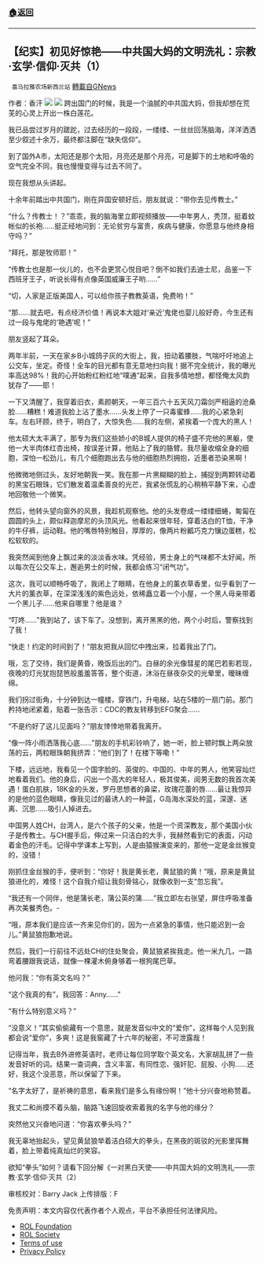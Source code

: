 ###  [:house:返回](README.md)
---


## 【纪实】初见好惊艳——中共国大妈的文明洗礼：宗教·玄学·信仰·灭共（1）
` 喜马拉雅农场新西兰站` [轉載自GNews](https://gnews.org/zh-hans/2643357/)

作者：香汗
 ![](https://assets.gnews.org/wp-content/uploads/2022/05/G新闻-13_1653805115.jpg) ![](https://assets.gnews.org/wp-content/uploads/2022/06/信仰_1654087134.png) 
跨出国门的时候，我是一个油腻的中共国大妈，但我却想在荒芜的心灵上开出一株白莲花。
 
我已品尝过岁月的蹉跎，过去经历的一段段，一缕缕、一丝丝回荡脑海，洋洋洒洒至少叙述十余万，最终都注脚在“缺失信仰”。
 
到了国外A市，太阳还是那个太阳，月亮还是那个月亮，可是脚下的土地和呼吸的空气完全不同，我也慢慢变得与过去不同了。
 
现在我想从头讲起。
 
十余年前踏出中共国门，刚在异国安顿好后，朋友就说：“带你去见传教士。”
 
“什么？传教士！？”乖乖，我的脑海里立即视频播放——中年男人，秃顶，挺着蚊帐似的长袍……挺正经地问到：无论贫穷与富贵，疾病与健康，你愿意与他终身相守吗？”
 
“拜托，那是牧师耶！”
 
“传教士也是那一伙儿的，也不会更赏心悦目吧？倒不如我们去迪士尼，品鉴一下西班牙王子，听说长得有点像英国威廉王子哟……”
 
“切，人家是正版美国人，可以给你孩子教教英语，免费哟！”
 
“那……就去吧，有点经济价值！再说本大姐对‘亲近’鬼佬也婴儿般好奇，今生还有过一段与鬼佬的‘艳遇’呢！”
 
朋友竖起了耳朵。
 
两年半前，一天在家乡B小城鸽子灰的大街上，我，扭动着腰肢，气喘吁吁地追上公交车，坐定。奇怪！全车的目光都有意无意地扫向我！据不完全统计，我的曝光率高达98%！我的心开始粉红粉红地“噗通”起来，自我多情地想，都怪俺太风韵犹存了——耶！
 
一下又清醒了，我穿着旧衣，素颜朝天，一年三百六十五天风刀霜剑严相逼的沧桑脸……糟糕！难道我脸上沾了墨水……头发上停了一只毒蜜蜂……我的心紧急刹车。左右环顾，终于，明白了，大惊失色……我的左侧，紧挨着一个庞大的黑人！
 
他太硕大太丰满了，那专为我们这些娇小的B城人提供的椅子盛不完他的黑躯，使他一大半肉体红杏出椅，按误差计算，他贴上了我的胳臂。我尽量收缩全身的细胞，深怕一松劲儿，有几个细胞跑出去与他的细胞热烈拥抱，近墨者恐染黑啊！
 
他微微地侧过头，友好地朝我一笑。我在那一片黑糊糊的脸上，捕捉到两颗转动着的黑宝石眼珠，它们散发着温柔善良的光芒，我紧张慌乱的心稍稍平静下来，心虚地回敬他一个微笑。
 
然后，他转头望向窗外的风景，我趁机观察他。他的头发卷成一缕缕细蜷，匍匐在圆圆的头上，颇似释迦摩尼的头顶风光。他看起来很年轻，穿着洁白的T恤，干净的牛仔裤，运动鞋。他的嘴唇特别触目，厚厚的，像两片粉瓤巧克力镶边蛋糕，松松软软的。
 
我突然闻到他身上飘过来的淡淡香水味。凭经验，男士身上的气味都不太好闻，所以每次在公交车上，邂逅男士的时候，我都会练习“闭气功”。
 
这次，我可以顺畅呼吸了，我闭上了眼睛，在他身上的薰衣草香里，似乎看到了一大片的薰衣草，在深深浅浅的紫色远处，依稀矗立着一个小屋，一个黑人母亲带着一个黑儿子……他来自哪里？他是谁？
 
“叮咚……”我到站了，该下车了。没想到，离开黑黑的他，两个小时后，警察找到了我！
 
“快走！约定的时间到了！”朋友把我从回忆中拽出来，拉着我出了门。
 
哦，忘了交待，我们是黄昏，晚饭后出的门。白昼的余光像彗星的尾巴若影若现，夜晚的灯光犹抱琵笆般羞羞答答，整个街道，沐浴在昼夜杂交的光晕里，暧昧缠绵。
 
我们拐过街角，十分钟到达一幢楼，穿铁门，升电梯，站在5楼的一扇门前。那门矜持地闭紧着，贴着一张告示：CDC的教友转移到EFG聚会……
 
“不是约好了这儿见面吗？”朋友悻悻地带着我离开。
 
“像一阵小雨洒落我心底……”朋友的手机彩铃响了，她一听，脸上顿时飘上两朵放荡的云，两粒眼珠朝我挤弄：“他们到了！在楼下等嘞！”
 
下楼，远远地，我看见一个国字脸的、英俊的、中国的、中年的男人，他笑容灿烂地看着我们。他的身后，闪出一个高大的年轻人，极其俊美，阅男无数的我首次美遇！蛋白肌肤，18K金的头发，罗丹思想者的鼻梁，玫瑰花蕾的唇……最让我惊异的是他的蓝色眼睛，像我见过的最诱人的一种蓝，G岛海水深处的蓝，深邃、迷离、沉思……吸引人掉进去。
 
中国男人姓CH，台湾人，是六个孩子的父亲，他是一个资深教友，那个美国小伙子是传教士。与CH握手后，伸过来一只洁白的大手，我赫然看到它的表面，闪动着金色的汗毛。记得中学课本上写到，人是由猿猴演变来的，那他一定是金丝猴变的，没错！
 
刚抓住金丝猴的手，便听到：“你好！我是黄长老，黄鼠狼的黄！”哦，原来是黄鼠狼进化的，难怪！这个自我介绍让我刻骨铭心，就像收到一支“忽忘我”。
 
“我还有一个同伴，他是蒲长老，蒲公英的蒲……”我立即左右张望，屏住呼吸准备再次美餐秀色。-
 
“哦，原本我们是应该一齐来见你们的，因为一点紧急的事情，他只能迟到一会儿。”黄鼠狼抱歉地说。
 
然后，我们一行前往不远处CH的住处聚会，黄鼠狼紧挨我走。他一米九几，一路弯着腰跟我说话，就像一棵灌木俯身够着一根狗尾巴草。
 
他问我：“你有英文名吗？”
 
“这个我真的有”，我回答：Anny……”
 
“有什么特别意义吗？”
 
“没意义！”其实偷偷藏有一个意思，就是发音似中文的“爱你”，这样每个人见到我都会说“爱你”，多爽！这是我窖藏了十六年的秘密，不可泄露哉！
 
记得当年，我去B外进修英语时，老师让每位同学取个英文名，大家胡乱拼了一些发音好听的词。结果一查词典，含义丰富，有同性恋、强奸犯、屁股、小狗……还好，我这个没恶意，所以保留了下来。
 
“名字太好了，是祈祷的意思，看来我们是多么有缘份啊！”他十分兴奋地称赞着。
 
我丈二和尚摸不着头脑，脑路飞速回旋收索着我的名字与他的缘分？
 
突然他又兴奋地问道：“你喜欢拳头吗？”
 
我无辜地抬起头，望见黄鼠狼举着洁白硕大的拳头，在黑夜的斑驳的光影里挥舞着，脸上带着纯真灿烂的笑容。
 
欲知“拳头”如何？请看下回分解《一对黑白天使——中共国大妈的文明洗礼——宗教·玄学·信仰·灭共（2）

审核校对：Barry Jack
上传排版：F

免责声明：本文内容仅代表作者个人观点，平台不承担任何法律风险。
  
- [ROL Foundation](https://rolfoundation.org/)
- [ROL Society](https://rolsociety.org/)
- [Terms of use](https://gnews.org/terms-of-use-3/)
- [Privacy Policy](https://gnews.org/privacy-policy/)

